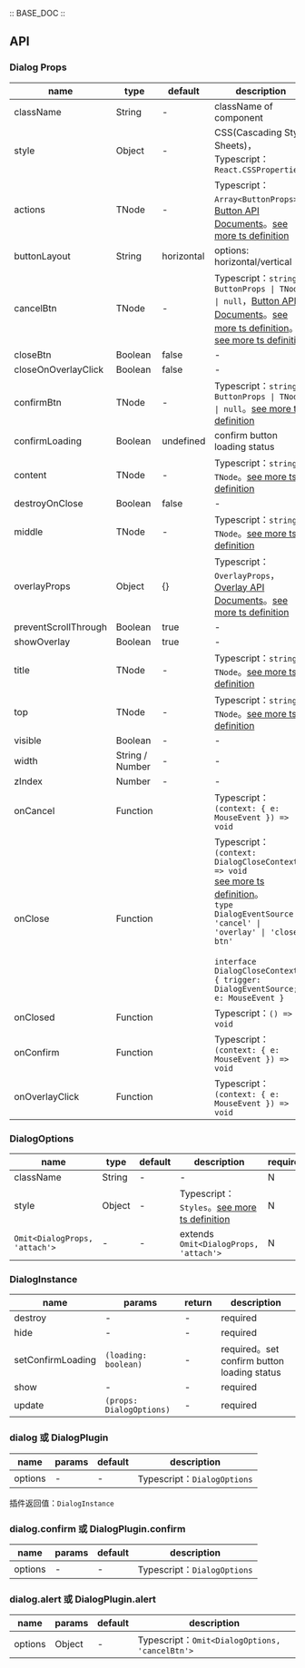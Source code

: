 :: BASE_DOC ::

## API

### Dialog Props

name | type | default | description | required
-- | -- | -- | -- | --
className | String | - | className of component | N
style | Object | - | CSS(Cascading Style Sheets)，Typescript：`React.CSSProperties` | N
actions | TNode | - | Typescript：`Array<ButtonProps>`，[Button API Documents](./button?tab=api)。[see more ts definition](https://github.com/Tencent/tdesign-mobile-react/tree/develop/src/dialog/type.ts) | N
buttonLayout | String | horizontal | options: horizontal/vertical | N
cancelBtn | TNode | - | Typescript：`string \| ButtonProps \| TNode \| null`，[Button API Documents](./button?tab=api)。[see more ts definition](https://github.com/Tencent/tdesign-mobile-react/blob/develop/src/common.ts)。[see more ts definition](https://github.com/Tencent/tdesign-mobile-react/tree/develop/src/dialog/type.ts) | N
closeBtn | Boolean | false | \- | N
closeOnOverlayClick | Boolean | false | \- | N
confirmBtn | TNode | - | Typescript：`string \| ButtonProps \| TNode \| null`。[see more ts definition](https://github.com/Tencent/tdesign-mobile-react/blob/develop/src/common.ts) | N
confirmLoading | Boolean | undefined | confirm button loading status | N
content | TNode | - | Typescript：`string \| TNode`。[see more ts definition](https://github.com/Tencent/tdesign-mobile-react/blob/develop/src/common.ts) | N
destroyOnClose | Boolean | false | \- | N
middle | TNode | - | Typescript：`string \| TNode`。[see more ts definition](https://github.com/Tencent/tdesign-mobile-react/blob/develop/src/common.ts) | N
overlayProps | Object | {} | Typescript：`OverlayProps`，[Overlay API Documents](./overlay?tab=api)。[see more ts definition](https://github.com/Tencent/tdesign-mobile-react/tree/develop/src/dialog/type.ts) | N
preventScrollThrough | Boolean | true | \- | N
showOverlay | Boolean | true | \- | N
title | TNode | - | Typescript：`string \| TNode`。[see more ts definition](https://github.com/Tencent/tdesign-mobile-react/blob/develop/src/common.ts) | N
top | TNode | - | Typescript：`string \| TNode`。[see more ts definition](https://github.com/Tencent/tdesign-mobile-react/blob/develop/src/common.ts) | N
visible | Boolean | - | \- | N
width | String / Number | - | \- | N
zIndex | Number | - | \- | N
onCancel | Function |  | Typescript：`(context: { e: MouseEvent }) => void`<br/> | N
onClose | Function |  | Typescript：`(context: DialogCloseContext) => void`<br/>[see more ts definition](https://github.com/Tencent/tdesign-mobile-react/tree/develop/src/dialog/type.ts)。<br/>`type DialogEventSource = 'cancel' \| 'overlay' \| 'close-btn'`<br/><br/>`interface DialogCloseContext { trigger: DialogEventSource; e: MouseEvent }`<br/> | N
onClosed | Function |  | Typescript：`() => void`<br/> | N
onConfirm | Function |  | Typescript：`(context: { e: MouseEvent }) => void`<br/> | N
onOverlayClick | Function |  | Typescript：`(context: { e: MouseEvent }) => void`<br/> | N

### DialogOptions

name | type | default | description | required
-- | -- | -- | -- | --
className | String | - | \- | N
style | Object | - | Typescript：`Styles`。[see more ts definition](https://github.com/Tencent/tdesign-mobile-react/blob/develop/src/common.ts) | N
`Omit<DialogProps, 'attach'>` | \- | - | extends `Omit<DialogProps, 'attach'>` | N

### DialogInstance

name | params | return | description
-- | -- | -- | --
destroy | \- | \- | required
hide | \- | \- | required
setConfirmLoading | `(loading: boolean)` | \- | required。set confirm button loading status
show | \- | \- | required
update | `(props: DialogOptions)` | \- | required

### dialog 或 DialogPlugin

name | params | default | description
-- | -- | -- | --
options | \- | - | Typescript：`DialogOptions`

插件返回值：`DialogInstance`

### dialog.confirm 或 DialogPlugin.confirm

name | params | default | description
-- | -- | -- | --
options | \- | - | Typescript：`DialogOptions`

### dialog.alert 或 DialogPlugin.alert

name | params | default | description
-- | -- | -- | --
options | Object | - | Typescript：`Omit<DialogOptions, 'cancelBtn'>`
